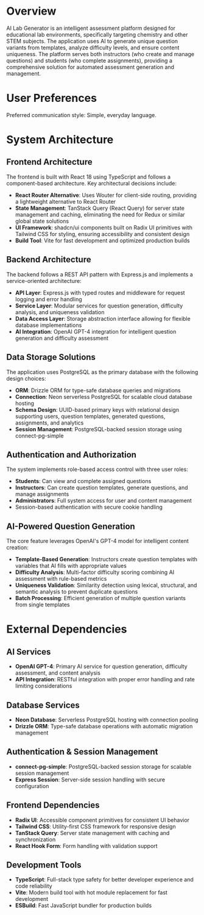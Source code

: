 # Overview

AI Lab Generator is an intelligent assessment platform designed for educational lab environments, specifically targeting chemistry and other STEM subjects. The application uses AI to generate unique question variants from templates, analyze difficulty levels, and ensure content uniqueness. The platform serves both instructors (who create and manage questions) and students (who complete assignments), providing a comprehensive solution for automated assessment generation and management.

# User Preferences

Preferred communication style: Simple, everyday language.

# System Architecture

## Frontend Architecture
The frontend is built with React 18 using TypeScript and follows a component-based architecture. Key architectural decisions include:

- **React Router Alternative**: Uses Wouter for client-side routing, providing a lightweight alternative to React Router
- **State Management**: TanStack Query (React Query) for server state management and caching, eliminating the need for Redux or similar global state solutions
- **UI Framework**: shadcn/ui components built on Radix UI primitives with Tailwind CSS for styling, ensuring accessibility and consistent design
- **Build Tool**: Vite for fast development and optimized production builds

## Backend Architecture
The backend follows a REST API pattern with Express.js and implements a service-oriented architecture:

- **API Layer**: Express.js with typed routes and middleware for request logging and error handling
- **Service Layer**: Modular services for question generation, difficulty analysis, and uniqueness validation
- **Data Access Layer**: Storage abstraction interface allowing for flexible database implementations
- **AI Integration**: OpenAI GPT-4 integration for intelligent question generation and difficulty assessment

## Data Storage Solutions
The application uses PostgreSQL as the primary database with the following design choices:

- **ORM**: Drizzle ORM for type-safe database queries and migrations
- **Connection**: Neon serverless PostgreSQL for scalable cloud database hosting
- **Schema Design**: UUID-based primary keys with relational design supporting users, question templates, generated questions, assignments, and analytics
- **Session Management**: PostgreSQL-backed session storage using connect-pg-simple

## Authentication and Authorization
The system implements role-based access control with three user roles:

- **Students**: Can view and complete assigned questions
- **Instructors**: Can create question templates, generate questions, and manage assignments
- **Administrators**: Full system access for user and content management
- Session-based authentication with secure cookie handling

## AI-Powered Question Generation
The core feature leverages OpenAI's GPT-4 model for intelligent content creation:

- **Template-Based Generation**: Instructors create question templates with variables that AI fills with appropriate values
- **Difficulty Analysis**: Multi-factor difficulty scoring combining AI assessment with rule-based metrics
- **Uniqueness Validation**: Similarity detection using lexical, structural, and semantic analysis to prevent duplicate questions
- **Batch Processing**: Efficient generation of multiple question variants from single templates

# External Dependencies

## AI Services
- **OpenAI GPT-4**: Primary AI service for question generation, difficulty assessment, and content analysis
- **API Integration**: RESTful integration with proper error handling and rate limiting considerations

## Database Services
- **Neon Database**: Serverless PostgreSQL hosting with connection pooling
- **Drizzle ORM**: Type-safe database operations with automatic migration management

## Authentication & Session Management
- **connect-pg-simple**: PostgreSQL-backed session storage for scalable session management
- **Express Session**: Server-side session handling with secure configuration

## Frontend Dependencies
- **Radix UI**: Accessible component primitives for consistent UI behavior
- **Tailwind CSS**: Utility-first CSS framework for responsive design
- **TanStack Query**: Server state management with caching and synchronization
- **React Hook Form**: Form handling with validation support

## Development Tools
- **TypeScript**: Full-stack type safety for better developer experience and code reliability
- **Vite**: Modern build tool with hot module replacement for fast development
- **ESBuild**: Fast JavaScript bundler for production builds